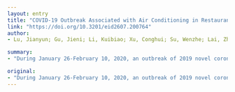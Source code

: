 ```yaml
---
layout: entry
title: "COVID-19 Outbreak Associated with Air Conditioning in Restaurant, Guangzhou, China, 2020"
link: "https://doi.org/10.3201/eid2607.200764"
author:
- Lu, Jianyun; Gu, Jieni; Li, Kuibiao; Xu, Conghui; Su, Wenzhe; Lai, Zhisheng; Zhou, Deqian; Yu, Chao; Xu, Bin; Yang, Zhicong

summary:
- "During January 26-February 10, 2020, an outbreak of 2019 novel coronavirus disease involved 3 family clusters. The airflow direction was consistent with droplet transmission. To prevent the spread of the virus in restaurants, we recommend increasing the distance between tables and improving ventilation. We recommend improving ventilation and increasing ventilation to prevent spread. In an air-conditioned restaurant in Guangzhou, China, there was a possible outbreak of the disease in January. A restaurant in China was able to spread the virus."

original:
- "During January 26-February 10, 2020, an outbreak of 2019 novel coronavirus disease in an air-conditioned restaurant in Guangzhou, China, involved 3 family clusters. The airflow direction was consistent with droplet transmission. To prevent the spread of the virus in restaurants, we recommend increasing the distance between tables and improving ventilation."
---
```


